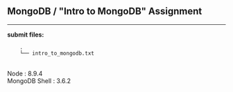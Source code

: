 ## MongoDB / "Intro to MongoDB" Assignment

----

**submit files:**<br />

```
    .
    └── intro_to_mongodb.txt

```

<br />
<version>
Node : 8.9.4<br />
MongoDB Shell : 3.6.2<br />
<br />

